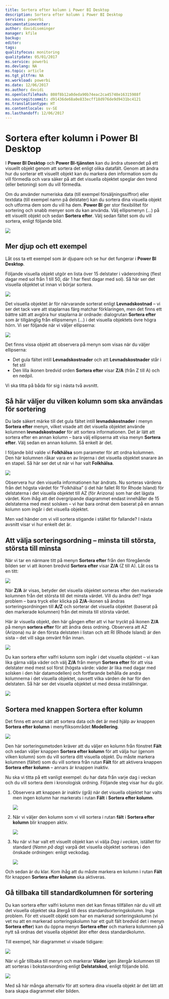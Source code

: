 ```yaml
---
title: Sortera efter kolumn i Power BI Desktop
description: Sortera efter kolumn i Power BI Desktop
services: powerbi
documentationcenter: 
author: davidiseminger
manager: kfile
backup: 
editor: 
tags: 
qualityfocus: monitoring
qualitydate: 05/01/2017
ms.service: powerbi
ms.devlang: NA
ms.topic: article
ms.tgt_pltfrm: NA
ms.workload: powerbi
ms.date: 12/06/2017
ms.author: davidi
ms.openlocfilehash: 808f8b12a0deda90b74eac2ca45748e16315988f
ms.sourcegitcommit: d91436de68a0e833ecff18d976de9d9431bc4121
ms.translationtype: HT
ms.contentlocale: sv-SE
ms.lasthandoff: 12/06/2017
---
```

# <a name="sort-by-column-in-power-bi-desktop"></a>Sortera efter kolumn i Power BI Desktop
I **Power BI Desktop** och **Power BI-tjänsten** kan du ändra utseendet på ett visuellt objekt genom att sortera det enligt olika datafält. Genom att ändra hur du sorterar ett visuellt objekt kan du markera den information som du vill förmedla och vara säker på att det visuella objektet speglar den trend (eller betoning) som du vill förmedla.

Om du använder numeriska data (till exempel försäljningssiffror) eller textdata (till exempel namn på delstater) kan du sortera dina visuella objekt och utforma dem som du vill ha dem.  **Power BI** ger stor flexibilitet för sortering och snabb menyer som du kan använda. Välj ellipsmenyn (...) på ett visuellt objekt och sedan **Sortera efter**. Välj sedan fältet som du vill sortera, enligt följande bild.

![](media/desktop-sort-by-column/sortbycolumn_2.png)

## <a name="more-depth-and-an-example"></a>Mer djup och ett exempel
Låt oss ta ett exempel som är djupare och se hur det fungerar i **Power BI Desktop**.

Följande visuella objekt utgör en lista över 15 delstater i väderordning (flest dagar med sol från 1 till 50, där 1 har flest dagar med sol). Så här ser det visuella objektet ut innan vi börjar sortera.

![](media/desktop-sort-by-column/sortbycolumn_1.png)

Det visuella objektet är för närvarande sorterat enligt **Levnadskostnad** – vi ser det tack vare att staplarnas färg matchar förklaringen, men det finns ett bättre sätt att avgöra hur staplarna är ordnade: dialogrutan **Sortera efter** som är tillgänglig från ellipsmenyn (...) i det visuella objektets övre högra hörn. Vi ser följande när vi väljer ellipserna:

![](media/desktop-sort-by-column/sortbycolumn_2.png)

Det finns vissa objekt att observera på menyn som visas när du väljer ellipserna:

* Det gula fältet intill **Levnadskostnader** och att **Levnadskostnader** står i fet stil
* Den lilla ikonen bredvid orden **Sortera efter** visar **Z/A** (från Z till A) och en nedpil.

Vi ska titta på båda för sig i nästa två avsnitt.

## <a name="selecting-which-column-to-use-for-sorting"></a>Så här väljer du vilken kolumn som ska användas för sortering
Du lade säkert märke till det gula fältet intill **levnadskostnader** i menyn **Sortera efter** menyn, vilket visade att det visuella objektet använde kolumnen **levnadskostnader** för att sortera informationen. Det är lätt att sortera efter en annan kolumn – bara välj ellipserna att visa menyn **Sortera efter**. Välj sedan en annan kolumn. Så enkelt är det.

I följande bild valde vi **Folkhälsa** som parameter för att ordna kolumnen. Den här kolumnen råkar vara en av linjerna i det visuella objektet snarare än en stapel. Så här ser det ut när vi har valt **Folkhälsa**.

![](media/desktop-sort-by-column/sortbycolumn_3.png)

Observera hur den visuella informationen har ändrats. Nu sorteras värdena från det högsta värdet för ”Folkhälsa” (i det här fallet RI för Rhode Island) för delstaterna i det visuella objektet till AZ (för Arizona) som har det lägsta värdet. Kom ihåg att det övergripande diagrammet endast innehåller de 15 delstaterna med mest solsken – vi har bara ordnat dem baserat på en annan kolumn som ingår i det visuella objektet.

Men vad händer om vi vill sortera stigande i stället för fallande? I nästa avsnitt visar vi hur enkelt det är.

## <a name="selecting-the-sort-order---smallest-to-largest-largest-to-smallest"></a>Att välja sorteringsordning – minsta till största, största till minsta
När vi tar en närmare titt på menyn **Sortera efter** från den föregående bilden ser vi att ikonen bredvid **Sortera efter** visar **Z/A** (Z till A). Låt oss ta en titt:

![](media/desktop-sort-by-column/sortbycolumn_4.png)

När **Z/A** är visas, betyder det visuella objektet sorteras efter den markerade kolumnen från det största till det minsta värdet. Vill du ändra det? Inga problem – bara tryck eller klicka på **Z/A**-ikonen så ändras sorteringsordningen till **A/Z** och sorterar det visuella objektet (baserat på den markerade kolumnen) från det minsta till största värdet.

Här är visuella objekt, den här gången efter att vi har tryckt på ikonen **Z/A** på menyn **sortera efter** för att ändra dess ordning. Observera att AZ (Arizona) nu är den första delstaten i listan och att RI (Rhode Island) är den sista – det vill säga omvänt från innan.

![](media/desktop-sort-by-column/sortbycolumn_5.png)

Du kan sortera efter valfri kolumn som ingår i det visuella objektet – vi kan lika gärna välja väder och välj **Z/A** från menyn **Sortera efter** för att visa delstater med mest sol först (högsta värde: väder är lika med dagar med solsken i den här datamodellen) och fortfarande behålla de andra kolumnerna i det visuella objektet, oavsett vilka värden de har för den delstaten. Så här ser det visuella objektet ut med dessa inställningar.

![](media/desktop-sort-by-column/sortbycolumn_6.png)

## <a name="sort-using-the-sort-by-column-button"></a>Sortera med knappen Sortera efter kolumn
Det finns ett annat sätt att sortera data och det är med hjälp av knappen **Sortera efter kolumn** i menyfliksområdet **Modellering**.

![](media/desktop-sort-by-column/sortbycolumn_8.png)

Den här sorteringsmetoden kräver att du väljer en kolumn från fönstret **Fält** och sedan väljer knappen **Sortera efter kolumn** för att välja hur (genom vilken kolumn) som du vill sortera ditt visuella objekt. Du måste markera kolumnen (fältet) som du vill sortera från rutan **Fält** för att aktivera knappen **Sortera efter kolumn** – annars är knappen inaktiv.

Nu ska vi titta på ett vanligt exempel: du har data från varje dag i veckan och du vill sortera dem i kronologisk ordning. Följande steg visar hur du gör.

1. Observera att knappen är inaktiv (grå) när det visuella objektet har valts men ingen kolumn har markerats i rutan **Fält** i **Sortera efter kolumn**.
   
   ![](media/desktop-sort-by-column/sortbycolumn_9a.png)
2. När vi väljer den kolumn som vi vill sortera i rutan **fält** i **Sortera efter kolumn** blir knappen aktiv.
   
   ![](media/desktop-sort-by-column/sortbycolumn_10.png)
3. Nu när vi har valt ett visuellt objekt kan vi välja *Dag i veckan*, istället för standard (*Namn på dag*) varpå det visuella objektet sorteras i den önskade ordningen: enligt veckodag.
   
   ![](media/desktop-sort-by-column/sortbycolumn_11.png)

Och sedan är du klar. Kom ihåg att du måste markera en kolumn i rutan **Fält** för knappen **Sortera efter kolumn** ska aktiveras.

## <a name="getting-back-to-default-column-for-sorting"></a>Gå tillbaka till standardkolumnen för sortering
Du kan sortera efter valfri kolumn men det kan finnas tillfällen när du vill att det visuella objektet ska återgå till dess standardsorteringskolumn. Inga problem. För ett visuellt objekt som har en markerad sorteringskolumn (vi vet nu att en markerad sorteringskolumn har ett gult fält bredvid det i menyn **Sortera efter**) kan du öppna menyn **Sortera efter** och markera kolumnen på nytt så ordnas det visuella objektet åter efter dess standardkolumn.

Till exempel, här diagrammet vi visade tidigare:

![](media/desktop-sort-by-column/sortbycolumn_6.png)

När vi går tillbaka till menyn och markerar **Väder** igen återgår kolumnen till att sorteras i bokstavsordning enligt **Delstatskod**, enligt följande bild.

![](media/desktop-sort-by-column/sortbycolumn_7.png)

Med så här många alternativ för att sortera dina visuella objekt är det lätt att bara skapa diagrammet eller bilden.

